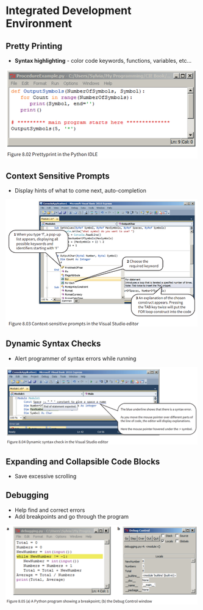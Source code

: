 # Integrated Development Environment

## Pretty Printing

- **Syntax highlighting** - color code keywords, functions, variables, etc…

![669a1d16fba0b3fbccc2aa13cb5e86a7.png](../../_resources/669a1d16fba0b3fbccc2aa13cb5e86a7.png)

## Context Sensitive Prompts

- Display hints of what to come next, auto-completion

![70d0fa25061fe2848531a29f38c84d5a.png](../../_resources/70d0fa25061fe2848531a29f38c84d5a.png)

## Dynamic Syntax Checks

- Alert programmer of syntax errors while running

![f6e41ffbdabc06c1d03b3376b78922c1.png](../../_resources/f6e41ffbdabc06c1d03b3376b78922c1.png)

## Expanding and Collapsible Code Blocks

- Save excessive scrolling

## Debugging

- Help find and correct errors
- Add breakpoints and go through the program

![8c200dfe8ecad847653c6370eff1cfb7.png](../../_resources/8c200dfe8ecad847653c6370eff1cfb7.png)
